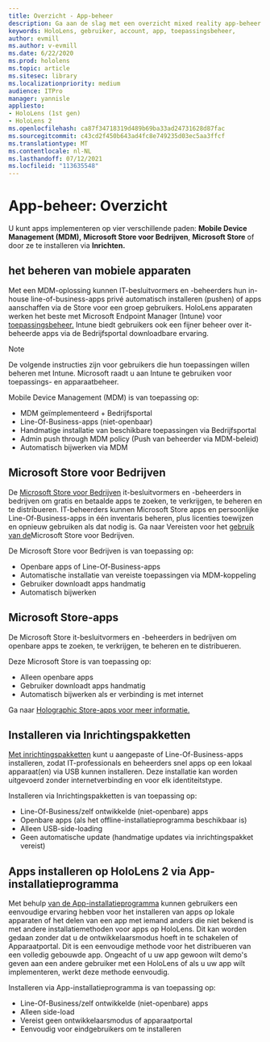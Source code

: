 ```yaml
---
title: Overzicht - App-beheer
description: Ga aan de slag met een overzicht mixed reality app-beheer met Mobile Device Management, Microsoft Store voor Bedrijven en inrichtingspakketten.
keywords: HoloLens, gebruiker, account, app, toepassingsbeheer,
author: evmill
ms.author: v-evmill
ms.date: 6/22/2020
ms.prod: hololens
ms.topic: article
ms.sitesec: library
ms.localizationpriority: medium
audience: ITPro
manager: yannisle
appliesto:
- HoloLens (1st gen)
- HoloLens 2
ms.openlocfilehash: ca87f34718319d489b69ba33ad24731628d87fac
ms.sourcegitcommit: c43cd2f450b643ad4fc8e749235d03ec5aa3ffcf
ms.translationtype: MT
ms.contentlocale: nl-NL
ms.lasthandoff: 07/12/2021
ms.locfileid: "113635548"
---
```

# <a name="app-management-overview"></a>App-beheer: Overzicht

U kunt apps implementeren op vier verschillende paden: **Mobile Device Management (MDM),** **Microsoft Store voor Bedrijven**, **Microsoft Store** of door ze te installeren via **Inrichten.**

## <a name="mobile-device-management-mdm"></a>het beheren van mobiele apparaten

Met een MDM-oplossing kunnen IT-besluitvormers en -beheerders hun in-house line-of-business-apps privé automatisch installeren (pushen) of apps aanschaffen via de Store voor een groep gebruikers. HoloLens apparaten werken het beste met Microsoft Endpoint Manager (Intune) voor [toepassingsbeheer.](app-deploy-intune.md) Intune biedt gebruikers ook een fijner beheer over it-beheerde apps via de Bedrijfsportal downloadbare ervaring.

> [!NOTE]
> De volgende instructies zijn voor gebruikers die hun toepassingen willen beheren met Intune. Microsoft raadt u aan Intune te gebruiken voor toepassings- en apparaatbeheer.

Mobile Device Management (MDM) is van toepassing op:

* MDM geïmplementeerd + Bedrijfsportal
* Line-Of-Business-apps (niet-openbaar)
* Handmatige installatie van beschikbare toepassingen via Bedrijfsportal
* Admin push through MDM policy (Push van beheerder via MDM-beleid)
* Automatisch bijwerken via MDM

## <a name="microsoft-store-for-business"></a>Microsoft Store voor Bedrijven

De [Microsoft Store voor Bedrijven](app-deploy-store-business.md) it-besluitvormers en -beheerders in bedrijven om gratis en betaalde apps te zoeken, te verkrijgen, te beheren en te distribueren. IT-beheerders kunnen Microsoft Store apps en persoonlijke Line-Of-Business-apps in één inventaris beheren, plus licenties toewijzen en opnieuw gebruiken als dat nodig is. Ga naar Vereisten voor het [gebruik van de](/microsoft-store/prerequisites-microsoft-store-for-business)Microsoft Store voor Bedrijven.

De Microsoft Store voor Bedrijven is van toepassing op:

* Openbare apps of Line-Of-Business-apps
* Automatische installatie van vereiste toepassingen via MDM-koppeling
* Gebruiker downloadt apps handmatig
* Automatisch bijwerken

## <a name="microsoft-store-apps"></a>Microsoft Store-apps

De Microsoft Store it-besluitvormers en -beheerders in bedrijven om openbare apps te zoeken, te verkrijgen, te beheren en te distribueren.

Deze Microsoft Store is van toepassing op:

* Alleen openbare apps
* Gebruiker downloadt apps handmatig
* Automatisch bijwerken als er verbinding is met internet

Ga naar [Holographic Store-apps voor meer informatie.](/hololens/holographic-store-apps)

## <a name="install-via-provisioning-packages"></a>Installeren via Inrichtingspakketten

[Met inrichtingspakketten](app-deploy-provisioning-package.md) kunt u aangepaste of Line-Of-Business-apps installeren, zodat IT-professionals en beheerders snel apps op een lokaal apparaat(en) via USB kunnen installeren. Deze installatie kan worden uitgevoerd zonder internetverbinding en voor elk identiteitstype.

Installeren via Inrichtingspakketten is van toepassing op:

* Line-Of-Business/zelf ontwikkelde (niet-openbare) apps
* Openbare apps (als het offline-installatieprogramma beschikbaar is)
* Alleen USB-side-loading
* Geen automatische update (handmatige updates via inrichtingspakket vereist)

## <a name="install-apps-on-hololens-2-via-app-installer"></a>Apps installeren op HoloLens 2 via App-installatieprogramma

Met behulp [van de App-installatieprogramma](app-deploy-app-installer.md) kunnen gebruikers een eenvoudige ervaring hebben voor het installeren van apps op lokale apparaten of het delen van een app met iemand anders die niet bekend is met andere installatiemethoden voor apps op HoloLens. Dit kan worden gedaan zonder dat u de ontwikkelaarsmodus hoeft in te schakelen of Apparaatportal. Dit is een eenvoudige methode voor het distribueren van een volledig gebouwde app. Ongeacht of u uw app gewoon wilt demo's geven aan een andere gebruiker met een HoloLens of als u uw app wilt implementeren, werkt deze methode eenvoudig.

Installeren via App-installatieprogramma is van toepassing op:

* Line-Of-Business/zelf ontwikkelde (niet-openbare) apps
* Alleen side-load
* Vereist geen ontwikkelaarsmodus of apparaatportal
* Eenvoudig voor eindgebruikers om te installeren
